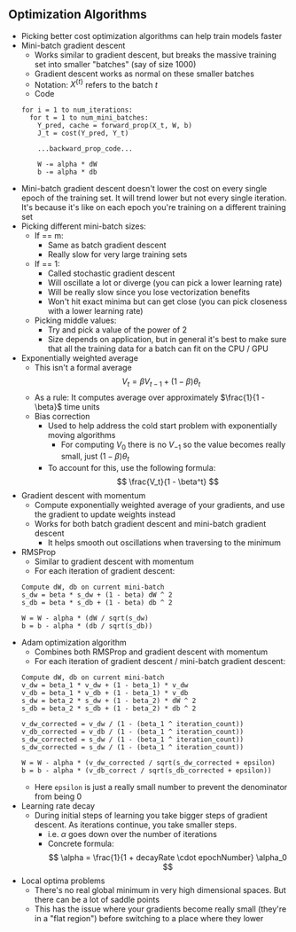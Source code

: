 ## Optimization Algorithms

* Picking better cost optimization algorithms can help train models faster
* Mini-batch gradient descent
  * Works similar to gradient descent, but breaks the massive training set into smaller "batches" (say of size 1000)
  * Gradient descent works as normal on these smaller batches
  * Notation: $X^{\{t\}}$ refers to the batch $t$
  * Code
  ```
  for i = 1 to num_iterations:
    for t = 1 to num_mini_batches:
      Y_pred, cache = forward_prop(X_t, W, b)
      J_t = cost(Y_pred, Y_t)

      ...backward_prop_code...

      W -= alpha * dW
      b -= alpha * db
  ```
* Mini-batch gradient descent doesn't lower the cost on every single epoch of the training set. It will trend lower but not every single iteration. It's because it's like on each epoch you're training on a different training set
* Picking different mini-batch sizes:
  * If == m:
    * Same as batch gradient descent
    * Really slow for very large training sets
  * If == 1:
    * Called stochastic gradient descent
    * Will oscillate a lot or diverge (you can pick a lower learning rate)
    * Will be really slow since you lose vectorization benefits
    * Won't hit exact minima but can get close (you can pick closeness with a lower learning rate)
  * Picking middle values:
    * Try and pick a value of the power of 2
    * Size depends on application, but in general it's best to make sure that all the training data for a batch can fit on the CPU / GPU
* Exponentially weighted average
  * This isn't a formal average
  $$
  V_t = \beta V_{t - 1} + (1 - \beta)\theta_t
  $$
  * As a rule: It computes average over approximately $\frac{1}{1 - \beta}$ time units
  * Bias correction
    * Used to help address the cold start problem with exponentially moving algorithms
      * For computing $V_0$ there is no $V_{-1}$ so the value becomes really small, just $(1 - \beta)\theta_t$
    * To account for this, use the following formula:
    $$
    \frac{V_t}{1 - \beta^t}
    $$
* Gradient descent with momentum
  * Compute exponentially weighted average of your gradients, and use the gradient to update weights instead
  * Works for both batch gradient descent and mini-batch gradient descent
    * It helps smooth out oscillations when traversing to the minimum
* RMSProp
  * Similar to gradient descent with momentum
  * For each iteration of gradient descent:
  ```
  Compute dW, db on current mini-batch
  s_dw = beta * s_dw + (1 - beta) dW ^ 2
  s_db = beta * s_db + (1 - beta) db ^ 2

  W = W - alpha * (dW / sqrt(s_dw)
  b = b - alpha * (db / sqrt(s_db))
  ```
* Adam optimization algorithm
  * Combines both RMSProp and gradient descent with momentum
  * For each iteration of gradient descent / mini-batch gradient descent:
  ```
  Compute dW, db on current mini-batch
  v_dw = beta_1 * v_dw + (1 - beta_1) * v_dw
  v_db = beta_1 * v_db + (1 - beta_1) * v_db
  s_dw = beta_2 * s_dw + (1 - beta_2) * dW ^ 2
  s_db = beta_2 * s_db + (1 - beta_2) * db ^ 2

  v_dw_corrected = v_dw / (1 - (beta_1 ^ iteration_count))
  v_db_corrected = v_db / (1 - (beta_1 ^ iteration_count))
  s_dw_corrected = s_dw / (1 - (beta_1 ^ iteration_count))
  s_dw_corrected = s_dw / (1 - (beta_1 ^ iteration_count))

  W = W - alpha * (v_dw_corrected / sqrt(s_dw_corrected + epsilon)
  b = b - alpha * (v_db_correct / sqrt(s_db_corrected + epsilon))
  ```
  * Here `epsilon` is just a really small number to prevent the denominator from being 0
* Learning rate decay
  * During initial steps of learning you take bigger steps of gradient descent. As iterations continue, you take smaller steps.
    * i.e. $\alpha$ goes down over the number of iterations
    * Concrete formula:
    $$
    \alpha = \frac{1}{1 + decayRate \cdot epochNumber} \alpha_0
    $$
* Local optima problems
  * There's no real global minimum in very high dimensional spaces. But there can be a lot of saddle points
  * This has the issue where your gradients become really small (they're in a "flat region") before switching to a place where they lower